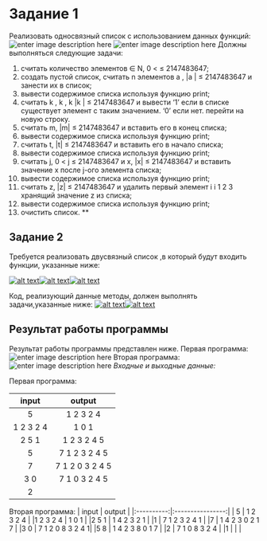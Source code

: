 # Задание 1

Реализовать односвязный список с использованием данных функций: 
![enter image description here](https://lh3.googleusercontent.com/5K6gW2jTS5iyC0rGx576nde_jnNy7H9qd_FOCgeljvgrvPG2wa8R34uLHBKRUlHCQ1H7oNv5Z5-9)
 ![enter image description here](https://lh3.googleusercontent.com/WXpsK2x02TzrilOQ_KUDavKdQvITB9rO-4TMAAmqN0_VQ3eE-i0dBr88wKPMX-ZP8LeyQQq73-pt)
 Должны выполняться следующие задачи:
 1. считать количество элементов ∈ N, 0 < ≤ 2147483647; 
 2. создать пустой список, считать n элементов a , |a | ≤ 2147483647 и занести их в список; 
 3. вывести содержимое списка используя функцию print; 
 4. считать k , k , k |k | ≤ 2147483647 и вывести ‘1’ если в списке существует элемент с таким значением. ‘0’ если нет. перейти на новую строку. 
 5. считать m, |m| ≤ 2147483647 и вставить его в конец списка; 
 6. вывести содержимое списка используя функцию print; 
 7. считать t, |t| ≤ 2147483647 и вставить его в начало списка; 
 8. вывести содержимое списка используя функцию print; 
 9. считать j, 0 < j ≤ 2147483647 и x, |x| ≤ 2147483647 и вставить значение x после j-ого элемента списка; 
  10. вывести содержимое списка используя функцию print; 
  11. считать z, |z| ≤ 2147483647 и удалить первый элемент i i 1 2 3 хранящий значение z из списка; 
  12. вывести содержимое списка используя функцию print; 
  13. очистить список.
  **
## **Задание 2**

Требуется реализовать двусвязный список ,в который будут входить функции, указанные ниже:

[![alt text](https://camo.githubusercontent.com/564b93dcace404bb99daf6c6ed7d0aa69f515116/68747470733a2f2f70702e757365726170692e636f6d2f633835313132342f763835313132343731332f64633331642f68716e583574586a484c552e6a7067)](https://camo.githubusercontent.com/564b93dcace404bb99daf6c6ed7d0aa69f515116/68747470733a2f2f70702e757365726170692e636f6d2f633835313132342f763835313132343731332f64633331642f68716e583574586a484c552e6a7067)[![alt text](https://camo.githubusercontent.com/f1cf1ef5075ca07b615b77a185389de0e3ea54f8/68747470733a2f2f70702e757365726170692e636f6d2f633835313132342f763835313132343731332f64633332352f39383072635f515874386b2e6a7067)](https://camo.githubusercontent.com/f1cf1ef5075ca07b615b77a185389de0e3ea54f8/68747470733a2f2f70702e757365726170692e636f6d2f633835313132342f763835313132343731332f64633332352f39383072635f515874386b2e6a7067)[![alt text](https://camo.githubusercontent.com/3d798866e91273a0548117a2a7439033edf59864/68747470733a2f2f70702e757365726170692e636f6d2f633835313132342f763835313132343731332f64633332632f765149486437515a634f512e6a7067)](https://camo.githubusercontent.com/3d798866e91273a0548117a2a7439033edf59864/68747470733a2f2f70702e757365726170692e636f6d2f633835313132342f763835313132343731332f64633332632f765149486437515a634f512e6a7067)

Код, реализующий данные методы, должен выполнять задачи,указанные ниже:  [![alt text](https://camo.githubusercontent.com/c0fcf0717cd5e84829a7c4f70e266016a3af6c58/68747470733a2f2f70702e757365726170692e636f6d2f633835313132342f763835313132343731332f64633333632f474332737a6f6a613662302e6a7067)](https://camo.githubusercontent.com/c0fcf0717cd5e84829a7c4f70e266016a3af6c58/68747470733a2f2f70702e757365726170692e636f6d2f633835313132342f763835313132343731332f64633333632f474332737a6f6a613662302e6a7067)[![alt text](https://camo.githubusercontent.com/71b71d8e72c3c6c54cf1fe105656798ab193f6d4/68747470733a2f2f70702e757365726170692e636f6d2f633835313132342f763835313132343731332f64633334332f38565468346878366d6a452e6a7067)](https://camo.githubusercontent.com/71b71d8e72c3c6c54cf1fe105656798ab193f6d4/68747470733a2f2f70702e757365726170692e636f6d2f633835313132342f763835313132343731332f64633334332f38565468346878366d6a452e6a7067)
## Результат работы программы
Результат работы программы представлен ниже.
Первая программа:
![enter image description here](https://lh3.googleusercontent.com/XfVb7Klo4HfE0pi9rCO8ZtiP26fg9n_-Y3lOtn63f1H4FO_Qj4simWKvB-WZVw1a6_kEe5OpqdPL)
Вторая программа:
![enter image description here](https://lh3.googleusercontent.com/whiYgalpDHFYNSAaWa6pnON_M1ojGiBXXXdfAY_uzPiVZBXWjpApMOPDn7CDNH4LqVy2q6r1kAhF)
*Входные и выходные данные:*



Первая программа:

|  input     | output           |
|:----------:|:----------------:|
| 5          | 1 2 3 2 4        |
|1 2 3 2 4   | 1 0 1            |
|2 5 1       | 1 2 3 2 4 5      |
|5           | 7 1 2 3 2 4 5    |
|7           | 7 1 2 0 3 2 4 5  |
|3 0         | 7 1 0 3 2 4 5    |
|2           |                  |
Вторая программа:
|  input     | output           |
|:----------:|:----------------:|
| 5          | 1 2 3 2 4        |
|1 2 3 2 4   | 1 0 1            |
|2 5 1       | 1 4 2 3 2 1      |
|1           | 7 1 2 3 2 4 1    |
|7           | 1 4 2 3 0 2 1 7  |
|3 0         | 7 1 2 0 8 3 2 4 1|
|5 8         | 1 4 2 3 8 0 1 7  |
|2           | 7 1 0 8 3 2 4    |
|1           |                  |
  |
